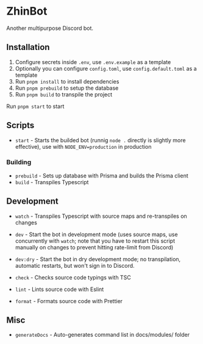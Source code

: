 # ZhinBot

Another multipurpose Discord bot.

## Installation

1. Configure secrets inside `.env`, use `.env.example` as a template
2. Optionally you can configure `config.toml`, use `config.default.toml` as a template
3. Run `pnpm install` to install dependencies
4. Run `pnpm prebuild` to setup the database
5. Run `pnpm build` to transpile the project

Run `pnpm start` to start

## Scripts

- `start` - Starts the builded bot (runnig `node .` directly is slightly more effective), use with `NODE_ENV=production` in production

### Building
- `prebuild` - Sets up database with Prisma and builds the Prisma client
- `build` - Transpiles Typescript

## Development
- `watch` - Transpiles Typescript with source maps and re-transpiles on changes
- `dev` - Start the bot in development mode (uses source maps, use concurrently with `watch`; note that you have to restart this script manually on changes to prevent hitting rate-limit from Discord)
- `dev:dry` - Start the bot in dry development mode; no transpilation, automatic restarts, but won't sign in to Discord.

- `check` - Checks source code typings with TSC
- `lint` - Lints source code with Eslint
- `format` - Formats source code with Prettier

## Misc
- `generateDocs` - Auto-generates command list in docs/modules/ folder
